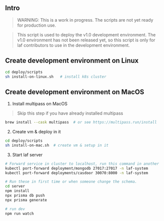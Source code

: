 
## Intro

> WARNING: This is a work in progress. The scripts are not yet ready for production use.

> This script is used to deploy the v1.0 development environment. The v1.0 environment has not been released yet, so this script is only for laf contributors to use in the development environment.

## Create development environment on Linux
 
```bash
cd deploy/scripts
sh install-on-linux.sh   # install k8s cluster
```

## Create development environment on MacOS

1. Install multipass on MacOS

> Skip this step if you have already installed multipass

```bash
brew install --cask multipass  # or see https://multipass.run/install
```

2. Create vm & deploy in it 

```bash
cd deploy/scripts
sh install-on-mac.sh  # create vm & setup in it
``` 

3. Start laf server

```bash
# Forward service in cluster to localhost, run this command in another terminal separately
kubectl port-forward deployment/mongodb 27017:27017 -n laf-system
kubectl port-forward deployments/casdoor 30070:8000 -n laf-system

# Run these in first time or when someone change the schema.
cd server
npm install
npx prisma db push
npx prisma generate

# run dev
npm run watch
```